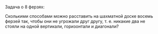 Задача о 8 ферзях:

Сколькими способами можно расставить на шахматной доске восемь ферзей так, чтобы они не угрожали друг другу, т. е. никакие два не стояли на одной вертикали, горизонтали и диагонали?
